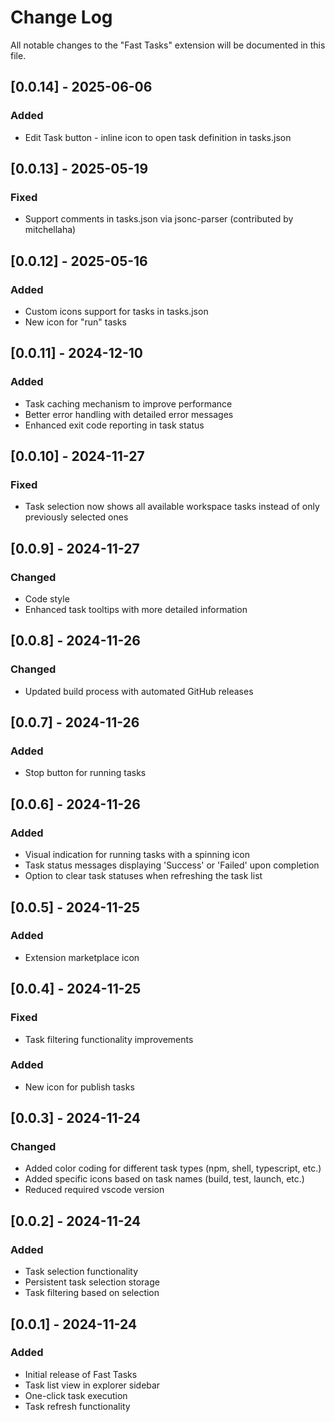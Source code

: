 # Change Log

All notable changes to the "Fast Tasks" extension will be documented in this file.

## [0.0.14] - 2025-06-06

### Added
- Edit Task button - inline icon to open task definition in tasks.json

## [0.0.13] - 2025-05-19

### Fixed
- Support comments in tasks.json via jsonc-parser (contributed by mitchellaha)

## [0.0.12] - 2025-05-16

### Added
- Custom icons support for tasks in tasks.json
- New icon for "run" tasks

## [0.0.11] - 2024-12-10

### Added
- Task caching mechanism to improve performance
- Better error handling with detailed error messages
- Enhanced exit code reporting in task status


## [0.0.10] - 2024-11-27

### Fixed
- Task selection now shows all available workspace tasks instead of only previously selected ones

## [0.0.9] - 2024-11-27

### Changed
- Code style
- Enhanced task tooltips with more detailed information

## [0.0.8] - 2024-11-26

### Changed
- Updated build process with automated GitHub releases

## [0.0.7] - 2024-11-26

### Added
- Stop button for running tasks

## [0.0.6] - 2024-11-26

### Added

- Visual indication for running tasks with a spinning icon
- Task status messages displaying 'Success' or 'Failed' upon completion
- Option to clear task statuses when refreshing the task list

## [0.0.5] - 2024-11-25

### Added
- Extension marketplace icon

## [0.0.4] - 2024-11-25

### Fixed
- Task filtering functionality improvements

### Added
- New icon for publish tasks

## [0.0.3] - 2024-11-24

### Changed
- Added color coding for different task types (npm, shell, typescript, etc.)
- Added specific icons based on task names (build, test, launch, etc.)
- Reduced required vscode version

## [0.0.2] - 2024-11-24

### Added
- Task selection functionality
- Persistent task selection storage
- Task filtering based on selection

## [0.0.1] - 2024-11-24

### Added
- Initial release of Fast Tasks
- Task list view in explorer sidebar
- One-click task execution
- Task refresh functionality